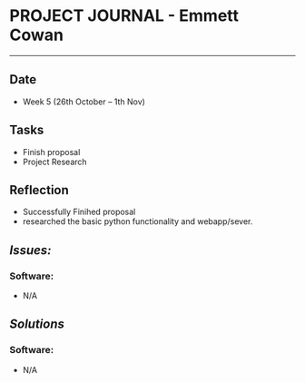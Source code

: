 
# **PROJECT JOURNAL - Emmett Cowan**
----------------------------------------------------------------------

## **Date**
-	Week 5 (26th October – 1th Nov)

## **Tasks**
-	Finish proposal
-	Project Research

## **Reflection**
-	Successfully Finihed proposal 
-	researched the basic python functionality and webapp/sever. 


## **_Issues:_**

### **Software:**
-	N/A

## **_Solutions_**

### **Software:**
-	N/A